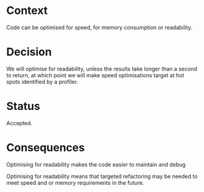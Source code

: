 # Context

Code can be optimised for speed, for memory consumption or readability.

# Decision

We will optimise for readability, unless the results take longer than a second to return, at which point we will make speed optimisations target at hot spots identified by a profiler.

# Status

Accepted.

# Consequences

Optimising for readability makes the code easier to maintain and debug

Optimising for readability means that targeted refactoring may be needed to meet speed and or memory requirements in the future. 
